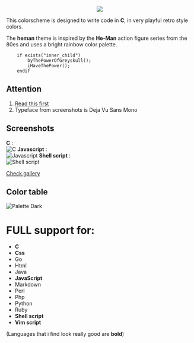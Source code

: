 <p align="center"><img src="https://i.imgur.com/ASmLjWm.png"></p>

This colorscheme is designed to write code in **C**, in very playful retro style colors.

The **heman** theme is inspired by
the **He-Man** action figure series from the 80es and uses a bright rainbow color palette.

```vim Script
    if exists("inner_child")
        byThePowerOfGreyskull();
        iHaveThePower();
    endif
```

Attention
---------

1. [Read this first](https://github.com/devnul1/heman/wiki/IMPORTANT)
2. Typeface from screenshots is Deja Vu Sans Mono

Screenshots
-----------
**C** :  
![C](https://i.imgur.com/3v1nMJR.jpg)
**Javascript** :  
![Javascript](https://i.imgur.com/9T37voB.jpg)
**Shell script** :  
![Shell script](https://i.imgur.com/XIB0kNf.jpg)

[Check gallery](https://imgur.com/a/mRCKe)

Color table
-----------

![Palette Dark](https://i.imgur.com/kZgqHc6.jpg)


# FULL support for:
+ **C**
+ **Css**
+ Go
+ Html
+ Java
+ **JavaScript**
+ Markdown
+ Perl
+ Php
+ Python
+ Ruby
+ **Shell script**
+ **Vim script**

(Languages that i find look really good are **bold**)
